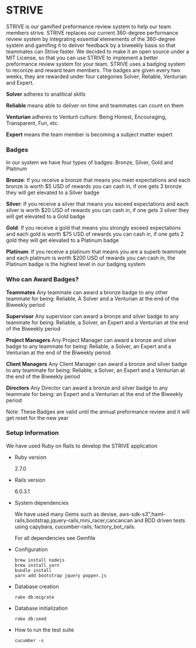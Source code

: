 # STRIVE
STRIVE is our gamified preformance review system to help our team members strive.
STRIVE replaces our current 360-degree performance review system by integrating essential elemements of the 360-degree system and gamifing it to deliver feedback by a biweekly basis so that teammates can Strive faster.
We decided to make it an open source under a MIT License, 
so that you can use STRIVE to implement a better preformance review system for your team.
STRIVE uses a badging system to reconize and reward team members. The badges are given every two weeks,
they are rewarded under four categories Solver, Reliable, Venturian and Expert.

**Solver** adheres to analitical skills

**Reliable** means able to deliver on time and teammates can count on them 

**Venturian** adheres to Venturit culture: Being Honest, Encouraging, Transparent, Fun, etc.

**Expert**  means the team member is becoming a subject matter expert

### Badges
In our system we have four types of badges: Bronze, Silver, Gold and Platinum

**Bronze**: If you receive a bronze that means you meet expectations and each bronze is worth $5 USD of rewards you can cash in, if one gets 3 bronze they will get elevated to a Silver badge

**Silver**: If you receive a silver that means you exceed expectations and each silver is worth $20 USD of rewards you can cash in, if one gets 3 silver they will get elevated to a Gold badge 

**Gold**: If you receive a gold that means you strongly exceed expectations and each gold is worth $75 USD of rewards you can cash in, if one gets 2 gold they will get elevated to a Platinum badge 

**Platinum**: If you receive a platinum that means you are a superb teammate and each platinum is worth $200 USD of rewards you can cash in, the Platinum badge is the highest level in our badging system

### Who can Award Badges?

**Teammates** Any teammate can award a bronze badge to any other teammate for being: Reliable, A Solver and a Venturian at the end of the Biweekly period

**Supervisor** Any supervisor can award a bronze and silver badge to any teammate for being: Reliable, a Solver, an Expert
 and a Venturian at the end of the Biweekly period

**Project Managers** Any Project Manager can award a bronze and silver badge to any teammate for being: Reliable, a Solver, an Expert and a Venturian at the end of the Biweekly period

**Client Managers** Any Client Manager can award a bronze and silver badge to any teammate for being: Reliable, a Solver, an Expert and a Venturian at the end of the Biweekly period

**Directors** Any Director can award a bronze and silver badge to any teammate for being: an Expert and a Venturian at the end of the Biweekly period


Note: These Badges are valid until the annual preformance review and it will get reset for the new year

### Setup Information

We have used Ruby on Rails to develop the STRIVE application

* Ruby version

  2.7.0 

* Rails version

  6.0.3.1

* System dependencies

  We have used many Gems such as devise, aws-sdk-s3",haml-rails,bootstrap,jquery-rails,mini_racer,cancancan and BDD driven tests using capybara, cucumber-rails, factory_bot_rails.

  For all dependencies see Gemfile

* Configuration
  ```
  brew install nodejs
  brew install yarn
  bundle install
  yarn add bootstrap jquery popper.js
  ```

* Database creation

  ```
  rake db:migrate
  ```
* Database initialization
  ```
  rake db:seed
  ```
* How to run the test suite
  ```
  cucumber -s
  ```
